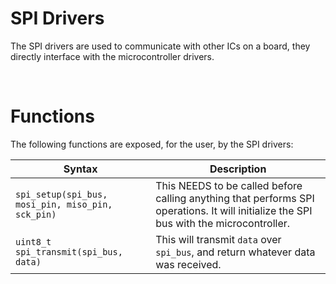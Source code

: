 # SPI Drivers
The SPI drivers are used to communicate with other ICs on a board, they directly
interface with the microcontroller drivers.

&nbsp;

# Functions
The following functions are exposed, for the user, by the SPI drivers:

| Syntax | Description |
|--------|-------------|
|`spi_setup(spi_bus, mosi_pin, miso_pin, sck_pin)` | This NEEDS to be called before calling anything that performs SPI operations. It will initialize the SPI bus with the microcontroller. |
|`uint8_t spi_transmit(spi_bus, data)` | This will transmit `data` over `spi_bus`, and return whatever data was received. |